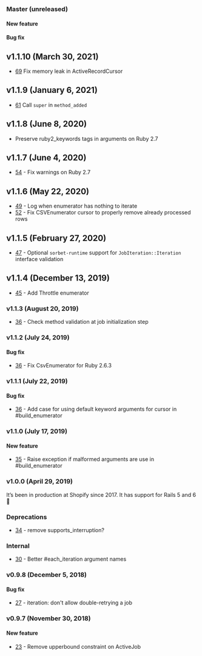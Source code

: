 ### Master (unreleased)

#### New feature

#### Bug fix

## v1.1.10 (March 30, 2021)

- [69](https://github.com/Shopify/job-iteration/pull/69) Fix memory leak in ActiveRecordCursor

## v1.1.9 (January 6, 2021)

- [61](https://github.com/Shopify/job-iteration/pull/61) Call `super` in `method_added`

## v1.1.8 (June 8, 2020)

- Preserve ruby2_keywords tags in arguments on Ruby 2.7

## v1.1.7 (June 4, 2020)

- [54](https://github.com/Shopify/job-iteration/pull/54) - Fix warnings on Ruby 2.7

## v1.1.6 (May 22, 2020)

- [49](https://github.com/Shopify/job-iteration/pull/49) -  Log when enumerator has nothing to iterate
- [52](https://github.com/Shopify/job-iteration/pull/52) -  Fix CSVEnumerator cursor to properly remove already processed rows

## v1.1.5 (February 27, 2020)

- [47](https://github.com/Shopify/job-iteration/pull/47) -  Optional `sorbet-runtime` support for `JobIteration::Iteration` interface validation

## v1.1.4 (December 13, 2019)

- [45](https://github.com/Shopify/job-iteration/pull/45) -  Add Throttle enumerator


### v1.1.3 (August 20, 2019)

- [36](https://github.com/shopify/job-iteration/pull/39) -  Check method validation at job initialization step

### v1.1.2 (July 24, 2019)

#### Bug fix

- [36](https://github.com/shopify/job-iteration/pull/38) -  Fix CsvEnumerator for Ruby 2.6.3

### v1.1.1 (July 22, 2019)

#### Bug fix

- [36](https://github.com/shopify/job-iteration/pull/36) -  Add case for using default keyword arguments for cursor in #build_enumerator

### v1.1.0 (July 17, 2019)

#### New feature

- [35](https://github.com/Shopify/job-iteration/pull/35) - Raise exception if malformed arguments are use in #build_enumerator

### v1.0.0 (April 29, 2019)

It’s been in production at Shopify since 2017. It has support for Rails 5 and 6 :tada:

### Deprecations

- [34](https://github.com/Shopify/job-iteration/pull/34) - remove supports_interruption?

### Internal

- [30](https://github.com/Shopify/job-iteration/pull/30) - Better #each_iteration argument names

### v0.9.8 (December 5, 2018)

#### Bug fix

- [27](https://github.com/Shopify/job-iteration/pull/27) - iteration: don't allow double-retrying a job

### v0.9.7 (November 30, 2018)

#### New feature

- [23](https://github.com/shopify/job-iteration/pull/23) - Remove upperbound constraint on ActiveJob
